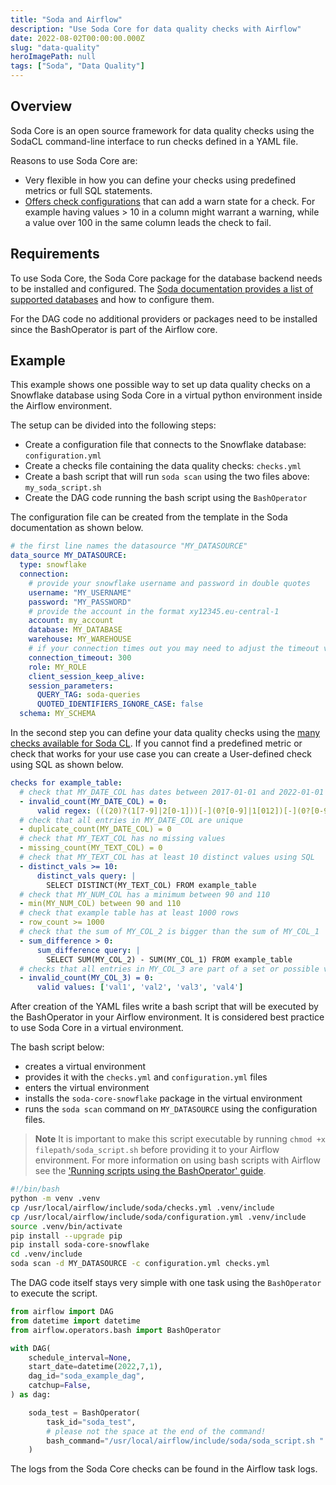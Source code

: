 ```yaml
---
title: "Soda and Airflow"
description: "Use Soda Core for data quality checks with Airflow"
date: 2022-08-02T00:00:00.000Z
slug: "data-quality"
heroImagePath: null
tags: ["Soda", "Data Quality"]
---
```


## Overview

Soda Core is an open source framework for data quality checks using the SodaCL command-line interface to run checks defined in a YAML file.

Reasons to use Soda Core are:

- Very flexible in how you can define your checks using predefined metrics or full SQL statements.
- [Offers check configurations](https://docs.soda.io/soda-cl/optional-config.html) that can add a warn state for a check. For example having values > 10 in a column might warrant a warning, while a value over 100 in the same column leads the check to fail.

## Requirements

To use Soda Core, the Soda Core package for the database backend needs to be installed and configured. The [Soda documentation provides a list of supported databases](https://docs.soda.io/soda-core/configuration.html) and how to configure them.

For the DAG code no additional providers or packages need to be installed since the BashOperator is part of the Airflow core.

## Example

This example shows one possible way to set up data quality checks on a Snowflake database using Soda Core in a virtual python environment inside the Airflow environment.

The setup can be divided into the following steps:

- Create a configuration file that connects to the Snowflake database: `configuration.yml`
- Create a checks file containing the data quality checks: `checks.yml`
- Create a bash script that will run `soda scan` using the two files above: `my_soda_script.sh`
- Create the DAG code running the bash script using the `BashOperator`

The configuration file can be created from the template in the Soda documentation as shown below.

```YAML
# the first line names the datasource "MY_DATASOURCE"
data_source MY_DATASOURCE:
  type: snowflake
  connection:
    # provide your snowflake username and password in double quotes
    username: "MY_USERNAME"
    password: "MY_PASSWORD"
    # provide the account in the format xy12345.eu-central-1
    account: my_account
    database: MY_DATABASE
    warehouse: MY_WAREHOUSE
    # if your connection times out you may need to adjust the timeout value
    connection_timeout: 300
    role: MY_ROLE
    client_session_keep_alive:
    session_parameters:
      QUERY_TAG: soda-queries
      QUOTED_IDENTIFIERS_IGNORE_CASE: false
  schema: MY_SCHEMA
```

In the second step you can define your data quality checks using the [many checks available for Soda CL](https://docs.soda.io/soda-cl/soda-cl-overview.html). If you cannot find a predefined metric or check that works for your use case you can create a User-defined check using SQL as shown below.

```YAML
checks for example_table:
  # check that MY_DATE_COL has dates between 2017-01-01 and 2022-01-01 using regex
  - invalid_count(MY_DATE_COL) = 0:
      valid regex: (((20)?(1[7-9]|2[0-1]))[-](0?[0-9]|1[012])[-](0?[0-9]|[12][0-9]|3[01])|2022[-]01[-]01)
  # check that all entries in MY_DATE_COL are unique
  - duplicate_count(MY_DATE_COL) = 0
  # check that MY_TEXT_COL has no missing values
  - missing_count(MY_TEXT_COL) = 0
  # check that MY_TEXT_COL has at least 10 distinct values using SQL
  - distinct_vals >= 10:
      distinct_vals query: |
        SELECT DISTINCT(MY_TEXT_COL) FROM example_table
  # check that MY_NUM_COL has a minimum between 90 and 110
  - min(MY_NUM_COL) between 90 and 110
  # check that example table has at least 1000 rows
  - row_count >= 1000
  # check that the sum of MY_COL_2 is bigger than the sum of MY_COL_1
  - sum_difference > 0:
      sum_difference query: |
        SELECT SUM(MY_COL_2) - SUM(MY_COL_1) FROM example_table
  # checks that all entries in MY_COL_3 are part of a set or possible values
  - invalid_count(MY_COL_3) = 0:
      valid values: ['val1', 'val2', 'val3', 'val4']
```

After creation of the YAML files write a bash script that will be executed by the BashOperator in your Airflow environment. It is considered best practice to use Soda Core in a virtual environment.

The bash script below:

- creates a virtual environment
- provides it with the `checks.yml` and `configuration.yml` files
- enters the virtual environment
- installs the `soda-core-snowflake` package in the virtual environment
- runs the `soda scan` command on `MY_DATASOURCE` using the configuration files.

> **Note** It is important to make this script executable by running `chmod +x filepath/soda_script.sh` before providing it to your Airflow environment. For more information on using bash scripts with Airflow see the ['Running scripts using the BashOperator' guide](https://www.astronomer.io/guides/scripts-bash-operator/).

```bash
#!/bin/bash
python -m venv .venv
cp /usr/local/airflow/include/soda/checks.yml .venv/include
cp /usr/local/airflow/include/soda/configuration.yml .venv/include
source .venv/bin/activate
pip install --upgrade pip
pip install soda-core-snowflake
cd .venv/include
soda scan -d MY_DATASOURCE -c configuration.yml checks.yml
```

The DAG code itself stays very simple with one task using the `BashOperator` to execute the script.

```python
from airflow import DAG
from datetime import datetime
from airflow.operators.bash import BashOperator

with DAG(
    schedule_interval=None,
    start_date=datetime(2022,7,1),
    dag_id="soda_example_dag",
    catchup=False,
) as dag:

    soda_test = BashOperator(
        task_id="soda_test",
        # please not the space at the end of the command!
        bash_command="/usr/local/airflow/include/soda/soda_script.sh "
    )
```

The logs from the Soda Core checks can be found in the Airflow task logs.
